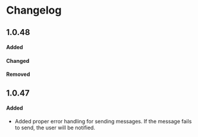 # Changelog

## 1.0.48

#### Added

#### Changed

#### Removed

## 1.0.47

#### Added

- Added proper error handling for sending messages. If the message fails to send, the user will be notified.
